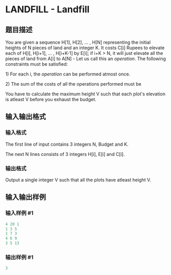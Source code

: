 # LANDFILL - Landfill

## 题目描述

You are given a sequence H\[1\], H\[2\], ... , H\[N\] representing the initial heights of N pieces of land and an integer K. It costs C\[i\] Rupees to elevate each of H\[i\], H\[i+1\], ... , H\[i+K-1\] by E\[i\]; if i+K > N, it will just elevate all the pieces of land from A\[i\] to A\[N\] - Let us call this an _operation_. The following constraints must be satisfied:

1\) For each i, the _operation_ can be performed atmost once.

2\) The sum of the costs of all the operations performed must be 

You have to calculate the maximum height V such that each plot's elevation is atleast V before you exhaust the budget.

## 输入输出格式

### 输入格式

The first line of input contains 3 integers N, Budget and K.

The next N lines consists of 3 integers H\[i\], E\[i\] and C\[i\].

### 输出格式

Output a single integer V such that all the plots have atleast height V.

## 输入输出样例

### 输入样例 #1

```cpp
4 20 1
1 3 5
1 7 3
4 6 9
3 5 13
```


### 输出样例 #1

```cpp
3
```


